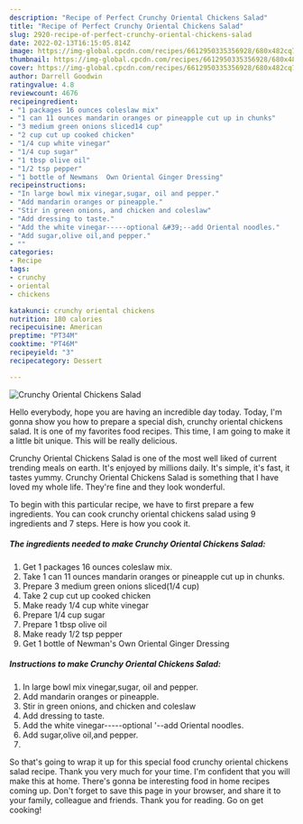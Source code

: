 ```yaml
---
description: "Recipe of Perfect Crunchy Oriental Chickens Salad"
title: "Recipe of Perfect Crunchy Oriental Chickens Salad"
slug: 2920-recipe-of-perfect-crunchy-oriental-chickens-salad
date: 2022-02-13T16:15:05.814Z
image: https://img-global.cpcdn.com/recipes/6612950335356928/680x482cq70/crunchy-oriental-chickens-salad-recipe-main-photo.jpg
thumbnail: https://img-global.cpcdn.com/recipes/6612950335356928/680x482cq70/crunchy-oriental-chickens-salad-recipe-main-photo.jpg
cover: https://img-global.cpcdn.com/recipes/6612950335356928/680x482cq70/crunchy-oriental-chickens-salad-recipe-main-photo.jpg
author: Darrell Goodwin
ratingvalue: 4.8
reviewcount: 4676
recipeingredient:
- "1 packages 16 ounces coleslaw mix"
- "1 can 11 ounces mandarin oranges or pineapple cut up in chunks"
- "3 medium green onions sliced14 cup"
- "2 cup cut up cooked chicken"
- "1/4 cup white vinegar"
- "1/4 cup sugar"
- "1 tbsp olive oil"
- "1/2 tsp pepper"
- "1 bottle of Newmans  Own Oriental Ginger Dressing"
recipeinstructions:
- "In large bowl mix vinegar,sugar, oil and pepper."
- "Add mandarin oranges or pineapple."
- "Stir in green onions, and chicken and coleslaw"
- "Add dressing to taste."
- "Add the white vinegar-----optional &#39;--add Oriental noodles."
- "Add sugar,olive oil,and pepper."
- ""
categories:
- Recipe
tags:
- crunchy
- oriental
- chickens

katakunci: crunchy oriental chickens 
nutrition: 180 calories
recipecuisine: American
preptime: "PT34M"
cooktime: "PT46M"
recipeyield: "3"
recipecategory: Dessert

---
```



![Crunchy Oriental Chickens Salad](https://img-global.cpcdn.com/recipes/6612950335356928/680x482cq70/crunchy-oriental-chickens-salad-recipe-main-photo.jpg)

Hello everybody, hope you are having an incredible day today. Today, I'm gonna show you how to prepare a special dish, crunchy oriental chickens salad. It is one of my favorites food recipes. This time, I am going to make it a little bit unique. This will be really delicious.



Crunchy Oriental Chickens Salad is one of the most well liked of current trending meals on earth. It's enjoyed by millions daily. It's simple, it's fast, it tastes yummy. Crunchy Oriental Chickens Salad is something that I have loved my whole life. They're fine and they look wonderful.


To begin with this particular recipe, we have to first prepare a few ingredients. You can cook crunchy oriental chickens salad using 9 ingredients and 7 steps. Here is how you cook it.

<!--inarticleads1-->

##### The ingredients needed to make Crunchy Oriental Chickens Salad:

1. Get 1 packages 16 ounces coleslaw mix.
1. Take 1 can 11 ounces mandarin oranges or pineapple cut up in chunks.
1. Prepare 3 medium green onions sliced(1/4 cup)
1. Take 2 cup cut up cooked chicken
1. Make ready 1/4 cup white vinegar
1. Prepare 1/4 cup sugar
1. Prepare 1 tbsp olive oil
1. Make ready 1/2 tsp pepper
1. Get 1 bottle of Newman&#39;s  Own Oriental Ginger Dressing




<!--inarticleads2-->

##### Instructions to make Crunchy Oriental Chickens Salad:

1. In large bowl mix vinegar,sugar, oil and pepper.
1. Add mandarin oranges or pineapple.
1. Stir in green onions, and chicken and coleslaw
1. Add dressing to taste.
1. Add the white vinegar-----optional &#39;--add Oriental noodles.
1. Add sugar,olive oil,and pepper.
1. 




So that's going to wrap it up for this special food crunchy oriental chickens salad recipe. Thank you very much for your time. I'm confident that you will make this at home. There's gonna be interesting food in home recipes coming up. Don't forget to save this page in your browser, and share it to your family, colleague and friends. Thank you for reading. Go on get cooking!
